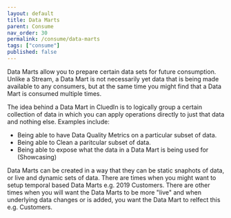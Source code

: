 ```yaml
---
layout: default
title: Data Marts
parent: Consume
nav_order: 30
permalink: /consume/data-marts
tags: ["consume"]
published: false
---
```


Data Marts allow you to prepare certain data sets for future consumption. Unlike a Stream, a Data Mart is not necessarily yet data that is being made available to any consumers, but at the same time you might find that a Data Mart is consumed multiple times. 

The idea behind a Data Mart in CluedIn is to logically group a certain collection of data in which you can apply operations directly to just that data and nothing else. Examples include:

 - Being able to have Data Quality Metrics on a particular subset of data. 
 - Being able to Clean a paritcular subset of data. 
 - Being able to expose what the data in a Data Mart is being used for (Showcasing)

Data Marts can be created in a way that they can be static snaphots of data, or live and dynamic sets of data. There are times when you might want to setup temporal based Data Marts e.g. 2019 Customers. There are other times when you will want the Data Marts to be more "live" and when underlying data changes or is added, you want the Data Mart to relfect this e.g. Customers. 